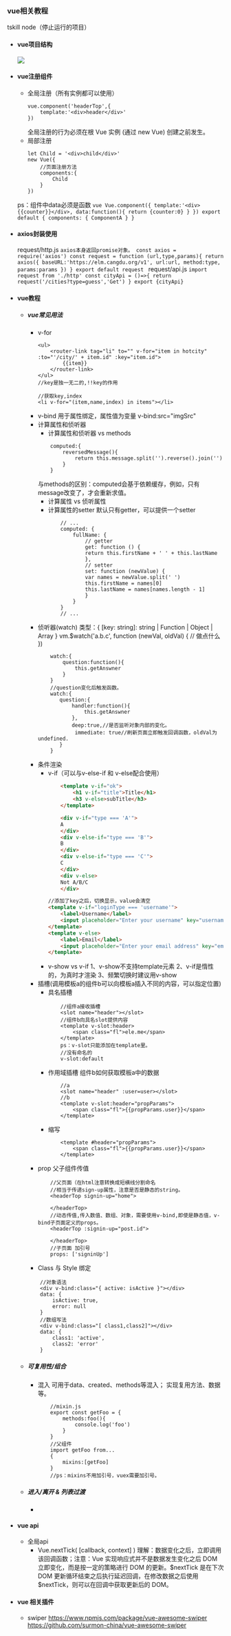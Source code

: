 ### vue相关教程 
tskill node（停止运行的项目）
* #### vue项目结构 ####
    ![](./images/01.jpg)
* #### vue注册组件 ####  
    - 全局注册（所有实例都可以使用）
        ```
        vue.component('headerTop',{
            template:'<div>header</div>'
        })
        ```
        全局注册的行为必须在根 Vue 实例 (通过 new Vue) 创建之前发生。
    - 局部注册
        ```
        let Child = '<div>child</div>'
        new Vue({
            //页面注册方法
            components:{
                Child
            }
        })
        ```


    ps：组件中data必须是函数
        ``` vue
        Vue.component({
            template:'<div>{{counter}}</div>,
            data:function(){
                return {counter:0}
            }
        })
        export default {
            components: {
                ComponentA
            }
        }
        ```
* #### axios封装使用 #### 
    request/http.js
        ```axios本身返回promise对象。
        const axios = require('axios')
        const request = function (url,type,params){
            return axios({
                baseURL:'https://elm.cangdu.org/v1',
                url:url,
                method:type,
                params:params
            })
        }
        export default request
        ```
        request/api.js
        ```
            import request from './http'
            const cityApi = ()=>{ return request('/cities?type=guess','Get') }
            export {cityApi}
        ```
* #### vue教程 ####    
    * ##### vue常见用法 #####
        - v-for
            ```
            <ul>
                <router-link tag="li" to="" v-for="item in hotcity" :to="'/city/' + item.id" :key="item.id">
                    {{item}}
                </router-link>
            </ul>
            //key是独一无二的,!!key的作用
            ```
            ```
            //获取key,index
            <li v-for="(item,name,index) in items"></li>
            ```
        - v-bind
            用于属性绑定，属性值为变量
            v-bind:src="imgSrc"
        - 计算属性和侦听器
            - 计算属性和侦听器 vs methods
            ```
                computed:{
                    reversedMessage(){
                        return this.message.split('').reverse().join('')
                    }
                }
            ```
            与methods的区别：computed会基于依赖缓存，例如，只有message改变了，才会重新求值。
            - 计算属性 vs 侦听属性
            - 计算属性的setter
                默认只有getter，可以提供一个setter
                ```
                    // ...
                    computed: {
                        fullName: {
                            // getter
                            get: function () {
                            return this.firstName + ' ' + this.lastName
                            },
                            // setter
                            set: function (newValue) {
                            var names = newValue.split(' ')
                            this.firstName = names[0]
                            this.lastName = names[names.length - 1]
                            }
                        }
                    }
                    // ...
                ```
        - 侦听器(watch)
            类型：{ [key: string]: string | Function | Object | Array }
            vm.$watch('a.b.c', function (newVal, oldVal) {
                // 做点什么
            })
            ```
                watch:{
                    question:function(){
                        this.getAnswner
                    }
                }
                //question变化后触发函数。
                watch:{
                   question:{
                       handler:function(){
                           this.getAnswner
                       },
                       deep:true,//是否监听对象内部的变化。
                        immediate: true//刷新页面立即触发回调函数，oldVal为undefined.
                   } 
                }
            ```
        - 条件渲染
            - v-if（可以与v-else-if 和 v-else配合使用）
                ``` html
                    <template v-if="ok">
                        <h1 v-if="title">Title</h1>
                        <h3 v-else>subTitle</h3>
                    </template>
                ```
                ``` html
                    <div v-if="type === 'A'">
                    A
                    </div>
                    <div v-else-if="type === 'B'">
                    B
                    </div>
                    <div v-else-if="type === 'C'">
                    C
                    </div>
                    <div v-else>
                    Not A/B/C
                    </div>
                ```
                ``` html
                //添加了key之后，切换显示，value会清空
                <template v-if="loginType === 'username'">
                    <label>Username</label>
                    <input placeholder="Enter your username" key="username-input">
                </template>
                <template v-else>
                    <label>Email</label>
                    <input placeholder="Enter your email address" key="email-input">
                </template>
                ```
            - v-show vs v-if
                1、v-show不支持template元素
                2、v-if是惰性的，为真时才渲染
                3、频繁切换时建议用v-show
        - 插槽(调用模板a的组件b可以向模板a插入不同的内容，可以指定位置)
            - 具名插槽
                ```
                    //组件a接收插槽
                    <slot name="header"></slot>
                    //组件b向具名slot提供内容
                    <template v-slot:header>
                        <span class="fl">ele.me</span>
                    </template>
                    ps：v-slot只能添加在template里。
                    //没有命名的
                    v-slot:default
                ```
            - 作用域插槽
                组件b如何获取模板a中的数据
                ``` 
                    //a
                    <slot name="header" :user=user></slot>
                    //b
                    <template v-slot:header="propParams">
                        <span class="fl">{{propParams.user}}</span>
                    </template>
                ```
            - 缩写
                ```
                    <template #header="propParams">
                        <span class="fl">{{propParams.user}}</span>
                    </template>
                ```
        - prop
            父子组件传值
            ```
                //父页面（在html注意转换成短横线分割命名
                //相当于传递sign-up属性，注意是否是静态的string。
                <headerTop signin-up="home">

                </headerTop>
                //动态传值,传入数值、数组、对象，需要使用v-bind,即使是静态值，v-bind子页面定义的props。
                <headerTop :signin-up="post.id">

                </headerTop>
                //子页面 加引号
                props: ['signinUp']
            ```
        - Class 与 Style 绑定
        ```
            //对象语法
            <div v-bind:class="{ active: isActive }"></div>
            data: {
                isActive: true,
                error: null
            }
            //数组写法
            <div v-bind:class="[ class1,class2]"></div>
            data: {
                class1: 'active',
                class2: 'error'
            }
        ```
    * ##### 可复用性/组合 #####
        - 混入
            可用于data、created、methods等混入；
            实现复用方法、数据等。
            ```
                //mixin.js
                export const getFoo = {
                    methods:foo(){
                        console.log('foo')
                    }
                }
                //父组件
                import getFoo from...
                {
                    mixins:[getFoo]
                }
                //ps：mixins不用加引号，vuex需要加引号。
            ```
    * ##### 进入/离开 & 列表过渡 #####
        -
* #### vue api ####
    - 全局api
        - Vue.nextTick( [callback, context] )
        理解：数据变化之后，立即调用该回调函数；注意：Vue 实现响应式并不是数据发生变化之后 DOM 立即变化，而是按一定的策略进行 DOM 的更新。$nextTick 是在下次 DOM 更新循环结束之后执行延迟回调，在修改数据之后使用 $nextTick，则可以在回调中获取更新后的 DOM。

* #### vue 相关插件 ####
    - swiper
    https://www.npmjs.com/package/vue-awesome-swiper
    https://github.com/surmon-china/vue-awesome-swiper